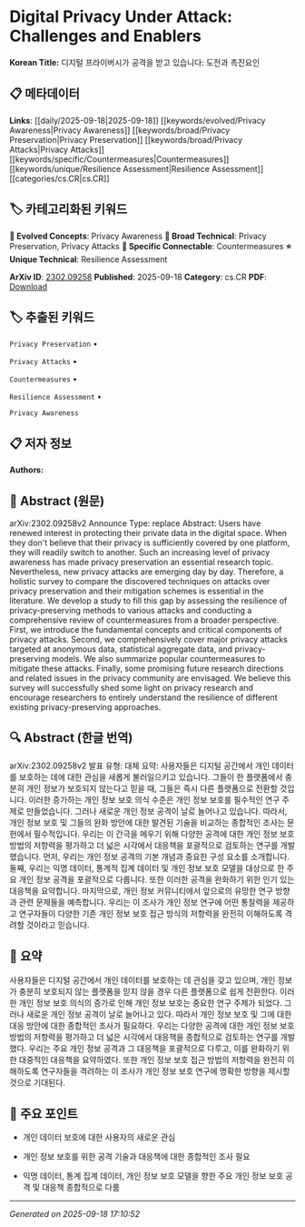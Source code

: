 
# Digital Privacy Under Attack: Challenges and Enablers

**Korean Title:** 디지털 프라이버시가 공격을 받고 있습니다: 도전과 촉진요인

## 📋 메타데이터

**Links**: [[daily/2025-09-18|2025-09-18]] [[keywords/evolved/Privacy Awareness|Privacy Awareness]] [[keywords/broad/Privacy Preservation|Privacy Preservation]] [[keywords/broad/Privacy Attacks|Privacy Attacks]] [[keywords/specific/Countermeasures|Countermeasures]] [[keywords/unique/Resilience Assessment|Resilience Assessment]] [[categories/cs.CR|cs.CR]]

## 🏷️ 카테고리화된 키워드
**🚀 Evolved Concepts**: Privacy Awareness
**🔬 Broad Technical**: Privacy Preservation, Privacy Attacks
**🔗 Specific Connectable**: Countermeasures
**⭐ Unique Technical**: Resilience Assessment

**ArXiv ID**: [2302.09258](https://arxiv.org/abs/2302.09258)
**Published**: 2025-09-18
**Category**: cs.CR
**PDF**: [Download](https://arxiv.org/pdf/2302.09258.pdf)


## 🏷️ 추출된 키워드



`Privacy Preservation` • 

`Privacy Attacks` • 

`Countermeasures` • 

`Resilience Assessment` • 

`Privacy Awareness`



## 📋 저자 정보

**Authors:** 

## 📄 Abstract (원문)

arXiv:2302.09258v2 Announce Type: replace 
Abstract: Users have renewed interest in protecting their private data in the digital space. When they don't believe that their privacy is sufficiently covered by one platform, they will readily switch to another. Such an increasing level of privacy awareness has made privacy preservation an essential research topic. Nevertheless, new privacy attacks are emerging day by day. Therefore, a holistic survey to compare the discovered techniques on attacks over privacy preservation and their mitigation schemes is essential in the literature. We develop a study to fill this gap by assessing the resilience of privacy-preserving methods to various attacks and conducting a comprehensive review of countermeasures from a broader perspective. First, we introduce the fundamental concepts and critical components of privacy attacks. Second, we comprehensively cover major privacy attacks targeted at anonymous data, statistical aggregate data, and privacy-preserving models. We also summarize popular countermeasures to mitigate these attacks. Finally, some promising future research directions and related issues in the privacy community are envisaged. We believe this survey will successfully shed some light on privacy research and encourage researchers to entirely understand the resilience of different existing privacy-preserving approaches.

## 🔍 Abstract (한글 번역)

arXiv:2302.09258v2 발표 유형: 대체
요약: 사용자들은 디지털 공간에서 개인 데이터를 보호하는 데에 대한 관심을 새롭게 불러일으키고 있습니다. 그들이 한 플랫폼에서 충분히 개인 정보가 보호되지 않는다고 믿을 때, 그들은 즉시 다른 플랫폼으로 전환할 것입니다. 이러한 증가하는 개인 정보 보호 의식 수준은 개인 정보 보호를 필수적인 연구 주제로 만들었습니다. 그러나 새로운 개인 정보 공격이 날로 늘어나고 있습니다. 따라서, 개인 정보 보호 및 그들의 완화 방안에 대한 발견된 기술을 비교하는 종합적인 조사는 문헌에서 필수적입니다. 우리는 이 간극을 메우기 위해 다양한 공격에 대한 개인 정보 보호 방법의 저항력을 평가하고 더 넓은 시각에서 대응책을 포괄적으로 검토하는 연구를 개발했습니다. 먼저, 우리는 개인 정보 공격의 기본 개념과 중요한 구성 요소를 소개합니다. 둘째, 우리는 익명 데이터, 통계적 집계 데이터 및 개인 정보 보호 모델을 대상으로 한 주요 개인 정보 공격을 포괄적으로 다룹니다. 또한 이러한 공격을 완화하기 위한 인기 있는 대응책을 요약합니다. 마지막으로, 개인 정보 커뮤니티에서 앞으로의 유망한 연구 방향과 관련 문제들을 예측합니다. 우리는 이 조사가 개인 정보 연구에 어떤 통찰력을 제공하고 연구자들이 다양한 기존 개인 정보 보호 접근 방식의 저항력을 완전히 이해하도록 격려할 것이라고 믿습니다.

## 📝 요약

사용자들은 디지털 공간에서 개인 데이터를 보호하는 데 관심을 갖고 있으며, 개인 정보가 충분히 보호되지 않는 플랫폼을 믿지 않을 경우 다른 플랫폼으로 쉽게 전환한다. 이러한 개인 정보 보호 의식의 증가로 인해 개인 정보 보호는 중요한 연구 주제가 되었다. 그러나 새로운 개인 정보 공격이 날로 늘어나고 있다. 따라서 개인 정보 보호 및 그에 대한 대응 방안에 대한 종합적인 조사가 필요하다. 우리는 다양한 공격에 대한 개인 정보 보호 방법의 저항력을 평가하고 더 넓은 시각에서 대응책을 종합적으로 검토하는 연구를 개발했다. 우리는 주요 개인 정보 공격과 그 대응책을 포괄적으로 다루고, 이를 완화하기 위한 대중적인 대응책을 요약하였다. 또한 개인 정보 보호 접근 방법의 저항력을 완전히 이해하도록 연구자들을 격려하는 이 조사가 개인 정보 보호 연구에 명확한 방향을 제시할 것으로 기대된다.

## 🎯 주요 포인트


- 개인 데이터 보호에 대한 사용자의 새로운 관심

- 개인 정보 보호를 위한 공격 기술과 대응책에 대한 종합적인 조사 필요

- 익명 데이터, 통계 집계 데이터, 개인 정보 보호 모델을 향한 주요 개인 정보 보호 공격 및 대응책 종합적으로 다룸


---

*Generated on 2025-09-18 17:10:52*